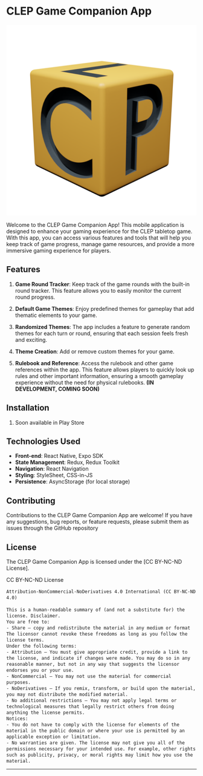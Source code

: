 # CLEP Game Companion App

![Clep](https://github.com/ivqueiroga/Clep/blob/master/assets/icon.png)

Welcome to the CLEP Game Companion App! This mobile application is designed to enhance your gaming experience for the CLEP tabletop game. With this app, you can access various features and tools that will help you keep track of game progress, manage game resources, and provide a more immersive gaming experience for players.

## Features

1. **Game Round Tracker**: Keep track of the game rounds with the built-in round tracker. This feature allows you to easily monitor the current round progress.

2. **Default Game Themes**: Enjoy predefined themes for gameplay that add thematic elements to your game.

3. **Randomized Themes**: The app includes a feature to generate random themes for each turn or round, ensuring that each session feels fresh and exciting.

4. **Theme Creation**: Add or remove custom themes for your game.

5. **Rulebook and Reference**: Access the rulebook and other game references within the app. This feature allows players to quickly look up rules and other important information, ensuring a smooth gameplay experience without the need for physical rulebooks. **(IN DEVELOPMENT, COMING SOON)**

## Installation

1. Soon available in Play Store

## Technologies Used

- **Front-end**: React Native, Expo SDK
- **State Management**: Redux, Redux Toolkit
- **Navigation**: React Navigation
- **Styling**: StyleSheet, CSS-in-JS
- **Persistence**: AsyncStorage (for local storage)

## Contributing

Contributions to the CLEP Game Companion App are welcome! If you have any suggestions, bug reports, or feature requests, please submit them as issues through the GitHub repository


## License

The CLEP Game Companion App is licensed under the [CC BY-NC-ND License].

CC BY-NC-ND License

```
Attribution-NonCommercial-NoDerivatives 4.0 International (CC BY-NC-ND 4.0)

This is a human-readable summary of (and not a substitute for) the license. Disclaimer.
You are free to:
- Share — copy and redistribute the material in any medium or format
The licensor cannot revoke these freedoms as long as you follow the license terms.
Under the following terms:
- Attribution — You must give appropriate credit, provide a link to the license, and indicate if changes were made. You may do so in any reasonable manner, but not in any way that suggests the licensor endorses you or your use.
- NonCommercial — You may not use the material for commercial purposes.
- NoDerivatives — If you remix, transform, or build upon the material, you may not distribute the modified material.
- No additional restrictions — You may not apply legal terms or technological measures that legally restrict others from doing anything the license permits.
Notices:
- You do not have to comply with the license for elements of the material in the public domain or where your use is permitted by an applicable exception or limitation.
- No warranties are given. The license may not give you all of the permissions necessary for your intended use. For example, other rights such as publicity, privacy, or moral rights may limit how you use the material.
```

---

